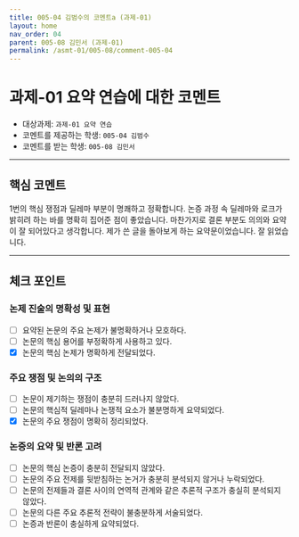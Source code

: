 ```yaml
---
title: 005-04 김범수의 코멘트a (과제-01) 
layout: home
nav_order: 04
parent: 005-08 김민서 (과제-01)
permalink: /asmt-01/005-08/comment-005-04
---
```


# 과제-01 요약 연습에 대한 코멘트

- 대상과제: `과제-01 요약 연습`
- 코멘트를 제공하는 학생: `005-04 김범수` 
- 코멘트를 받는 학생: `005-08 김민서` 

---

## 핵심 코멘트

1번의 핵심 쟁점과 딜레마 부분이 명쾌하고 정확합니다. 논증 과정 속 딜레마와 로크가 밝히려 하는 바를 명확히 집어준 점이 좋았습니다. 마찬가지로 결론 부분도 의의와 요약이 잘 되어있다고 생각합니다. 제가 쓴 글을 돌아보게 하는 요약문이었습니다. 잘 읽었습니다.

---

## 체크 포인트

### 논제 진술의 명확성 및 표현  
- [ ] 요약된 논문의 주요 논제가 불명확하거나 모호하다.  
- [ ] 논문의 핵심 용어를 부정확하게 사용하고 있다.  
- [x] 논문의 핵심 논제가 명확하게 전달되었다.  

### 주요 쟁점 및 논의의 구조  
- [ ] 논문이 제기하는 쟁점이 충분히 드러나지 않았다.  
- [ ] 논문의 핵심적 딜레마나 논쟁적 요소가 불분명하게 요약되었다.  
- [x] 논문의 주요 쟁점이 명확히 정리되었다.  

### 논증의 요약 및 반론 고려  
- [ ] 논문의 핵심 논증이 충분히 전달되지 않았다.  
- [ ] 논문의 주요 전제를 뒷받침하는 논거가 충분히 분석되지 않거나 누락되었다.  
- [ ] 논문의 전제들과 결론 사이의 연역적 관계와 같은 추론적 구조가 충실히 분석되지 않았다.  
- [ ] 논문의 다른 주요 추론적 전략이 불충분하게 서술되었다.
- [ ] 논증과 반론이 충실하게 요약되었다. 